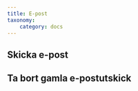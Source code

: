 ```yaml
---
title: E-post
taxonomy:
    category: docs
---
```


## Skicka e-post

## Ta bort gamla e-postutskick